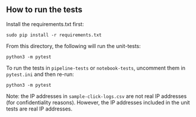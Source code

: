 ## How to run the tests

Install the requirements.txt first:

`sudo pip install -r requirements.txt`

From this directory, the following will run the unit-tests:

`python3 -m pytest`


To run the tests in `pipeline-tests` or `notebook-tests`, uncomment them in `pytest.ini` and then re-run:

`python3 -m pytest`

Note: the IP addresses in `sample-click-logs.csv` are not real IP addresses (for confidentiality reasons).
However, the IP addresses included in the unit tests are real IP addresses.

